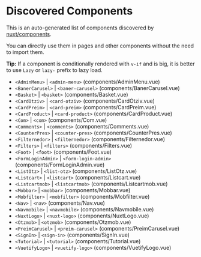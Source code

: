 # Discovered Components

This is an auto-generated list of components discovered by [nuxt/components](https://github.com/nuxt/components).

You can directly use them in pages and other components without the need to import them.

**Tip:** If a component is conditionally rendered with `v-if` and is big, it is better to use `Lazy` or `lazy-` prefix to lazy load.

- `<AdminMenu>` | `<admin-menu>` (components/AdminMenu.vue)
- `<BanerCarusel>` | `<baner-carusel>` (components/BanerCarusel.vue)
- `<Basket>` | `<basket>` (components/Basket.vue)
- `<CardOtziv>` | `<card-otziv>` (components/CardOtziv.vue)
- `<CardPreim>` | `<card-preim>` (components/CardPreim.vue)
- `<CardProduct>` | `<card-product>` (components/CardProduct.vue)
- `<Com>` | `<com>` (components/Com.vue)
- `<Comments>` | `<comments>` (components/Comments.vue)
- `<CounterPres>` | `<counter-pres>` (components/CounterPres.vue)
- `<Filternedor>` | `<filternedor>` (components/Filternedor.vue)
- `<Filters>` | `<filters>` (components/Filters.vue)
- `<Foot>` | `<foot>` (components/Foot.vue)
- `<FormLoginAdmin>` | `<form-login-admin>` (components/FormLoginAdmin.vue)
- `<ListOtz>` | `<list-otz>` (components/ListOtz.vue)
- `<Listcart>` | `<listcart>` (components/Listcart.vue)
- `<Listcartmob>` | `<listcartmob>` (components/Listcartmob.vue)
- `<Mobbar>` | `<mobbar>` (components/Mobbar.vue)
- `<Mobfilter>` | `<mobfilter>` (components/Mobfilter.vue)
- `<Nav>` | `<nav>` (components/Nav.vue)
- `<Navmobile>` | `<navmobile>` (components/Navmobile.vue)
- `<NuxtLogo>` | `<nuxt-logo>` (components/NuxtLogo.vue)
- `<Otzmob>` | `<otzmob>` (components/Otzmob.vue)
- `<PreimCarusel>` | `<preim-carusel>` (components/PreimCarusel.vue)
- `<SignIn>` | `<sign-in>` (components/SignIn.vue)
- `<Tutorial>` | `<tutorial>` (components/Tutorial.vue)
- `<VuetifyLogo>` | `<vuetify-logo>` (components/VuetifyLogo.vue)
